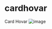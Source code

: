 # cardhovar
Card Hovar
![image](https://github.com/nabinjana-dsc/cardhovar/assets/120771456/4f50306c-aba8-488c-8fca-5c24ac0b9f7a)
